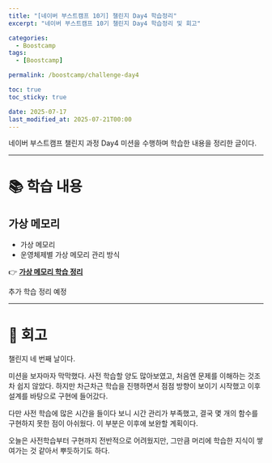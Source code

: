```yaml
---
title: "[네이버 부스트캠프 10기] 챌린지 Day4 학습정리"
excerpt: "네이버 부스트캠프 10기 챌린지 Day4 학습정리 및 회고"

categories:
  - Boostcamp
tags:
  - [Boostcamp]

permalink: /boostcamp/challenge-day4

toc: true
toc_sticky: true

date: 2025-07-17
last_modified_at: 2025-07-21T00:00
---
```


네이버 부스트캠프 챌린지 과정 Day4 미션을 수행하며 학습한 내용을 정리한 글이다.

---

# 📚 학습 내용

## 가상 메모리

- 가상 메모리
- 운영체제별 가상 메모리 관리 방식

👉 **[가상 메모리 학습 정리](/computer-architecture/virtual-memory)**

추가 학습 정리 예정

---

# 🤔 회고

챌린지 네 번째 날이다.

미션을 보자마자 막막했다. 사전 학습할 양도 많아보였고, 처음엔 문제를 이해하는 것조차 쉽지 않았다. 하지만 차근차근 학습을 진행하면서 점점 방향이 보이기 시작했고 이후 설계를 바탕으로 구현에 들어갔다.

다만 사전 학습에 많은 시간을 들이다 보니 시간 관리가 부족했고, 결국 몇 개의 함수를 구현하지 못한 점이 아쉬웠다. 이 부분은 이후에 보완할 계획이다.

오늘은 사전학습부터 구현까지 전반적으로 어려웠지만, 그만큼 머리에 학습한 지식이 쌓여가는 것 같아서 뿌듯하기도 하다.
